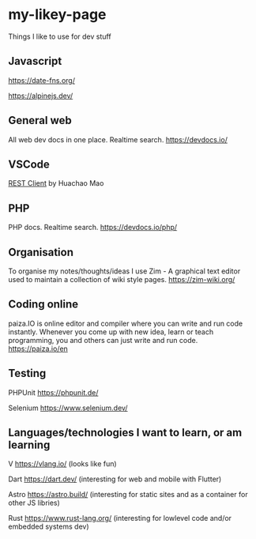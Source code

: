 # my-likey-page

Things I like to use for dev stuff

## Javascript

https://date-fns.org/

https://alpinejs.dev/

## General web

All web dev docs in one place. Realtime search. https://devdocs.io/

## VSCode 

[REST Client](https://marketplace.visualstudio.com/items?itemName=humao.rest-client) by Huachao Mao 

## PHP 

PHP docs. Realtime search. https://devdocs.io/php/

## Organisation

To organise my notes/thoughts/ideas I use Zim - A graphical text editor used to maintain a collection of wiki style pages. https://zim-wiki.org/

## Coding online

paiza.IO is online editor and compiler where you can write and run code instantly. Whenever you come up with new idea, learn or teach programming, you and others can just write and run code. https://paiza.io/en

## Testing

PHPUnit https://phpunit.de/

Selenium https://www.selenium.dev/

## Languages/technologies I want to learn, or am learning

V https://vlang.io/ (looks like fun)

Dart https://dart.dev/ (interesting for web and mobile with Flutter)

Astro https://astro.build/ (interesting for static sites and as a container for other JS libries)

Rust https://www.rust-lang.org/ (interesting for lowlevel code and/or embedded systems dev)
